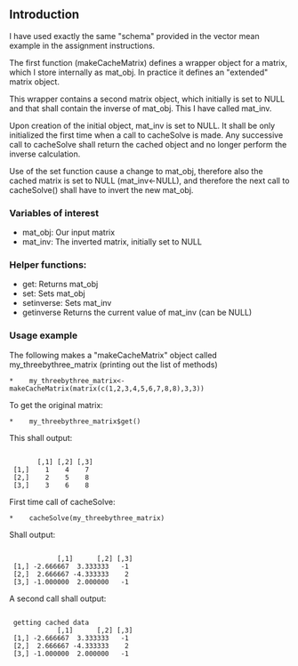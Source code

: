 ## Introduction

I have used exactly the same "schema" provided in the vector mean example in the assignment 
instructions.  

The first function (makeCacheMatrix) defines a wrapper object for a matrix, which I store 
internally as mat_obj. In practice  it defines an "extended" matrix object.

This wrapper contains a second matrix object, which initially is set to NULL 
and that shall contain the inverse of mat_obj. This I have called mat_inv. 

Upon creation of the initial object, mat_inv is set to NULL. It shall 
be only initialized the first time when a call to cacheSolve is made. Any 
successive call to cacheSolve shall return the cached object and no longer perform 
the inverse calculation. 

Use of the set function cause a change to mat_obj, therefore also the cached matrix is 
set to NULL (mat_inv<-NULL), and therefore the next call to cacheSolve() shall have to 
invert the new mat_obj. 


### Variables of interest
 
* mat_obj: Our input matrix
* mat_inv: The inverted matrix, initially set to NULL 
 
### Helper functions: 

* get: Returns mat_obj 
* set: Sets    mat_obj
* setinverse: Sets mat_inv 
* getinverse  Returns the current value of mat_inv (can be NULL)
 
### Usage example 

The following makes a "makeCacheMatrix" object called my_threebythree_matrix (printing out the list of methods)

<pre><code>*    my_threebythree_matrix<-makeCacheMatrix(matrix(c(1,2,3,4,5,6,7,8,8),3,3)) </code></pre>

To get the original matrix:  
<pre><code>*    my_threebythree_matrix$get()</code></pre>

This shall output:  

<pre><code>
       [,1] [,2] [,3]
 [1,]    1    4    7
 [2,]    2    5    8
 [3,]    3    6    8
</code></pre>

First time call of cacheSolve: 
<pre><code>*    cacheSolve(my_threebythree_matrix)</code></pre>
  
Shall output: 

<pre><code>
            [,1]      [,2] [,3]
 [1,] -2.666667  3.333333   -1
 [2,]  2.666667 -4.333333    2
 [3,] -1.000000  2.000000   -1
</code></pre>

A second call shall output: 
<pre><code>
 getting cached data
            [,1]      [,2] [,3]
 [1,] -2.666667  3.333333   -1
 [2,]  2.666667 -4.333333    2
 [3,] -1.000000  2.000000   -1
 </code></pre>